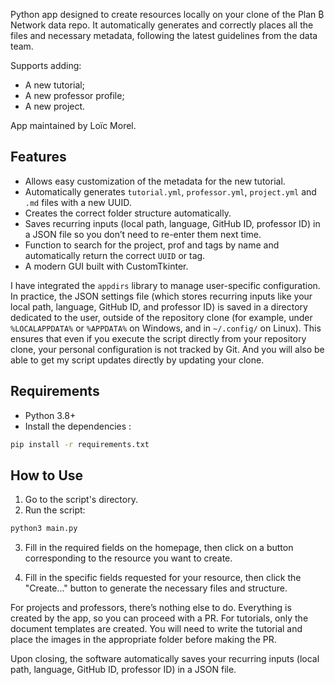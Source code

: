 Python app designed to create resources locally on your clone of the Plan ₿ Network data repo. It automatically generates and correctly places all the files and necessary metadata, following the latest guidelines from the data team.

Supports adding:
- A new tutorial;
- A new professor profile;
- A new project.

App maintained by Loïc Morel.

## Features

- Allows easy customization of the metadata for the new tutorial.
- Automatically generates `tutorial.yml`, `professor.yml`, `project.yml` and `.md` files with a new UUID.
- Creates the correct folder structure automatically.
- Saves recurring inputs (local path, language, GitHub ID, professor ID) in a JSON file so you don’t need to re-enter them next time.
- Function to search for the project, prof and tags by name and automatically return the correct `UUID` or tag.
- A modern GUI built with CustomTkinter.

I have integrated the `appdirs` library to manage user-specific configuration. In practice, the JSON settings file (which stores recurring inputs like your local path, language, GitHub ID, and professor ID) is saved in a directory dedicated to the user, outside of the repository clone (for example, under `%LOCALAPPDATA%` or `%APPDATA%` on Windows, and in `~/.config/` on Linux). This ensures that even if you execute the script directly from your repository clone, your personal configuration is not tracked by Git. And you will also be able to get my script updates directly by updating your clone.

## Requirements

- Python 3.8+
- Install the dependencies :

```bash
pip install -r requirements.txt
````

## How to Use

1. Go to the script's directory.
2. Run the script:

```bash
python3 main.py
```

3. Fill in the required fields on the homepage, then click on a button corresponding to the resource you want to create.  

4. Fill in the specific fields requested for your resource, then click the "Create..." button to generate the necessary files and structure.  

For projects and professors, there’s nothing else to do. Everything is created by the app, so you can proceed with a PR. For tutorials, only the document templates are created. You will need to write the tutorial and place the images in the appropriate folder before making the PR.

Upon closing, the software automatically saves your recurring inputs (local path, language, GitHub ID, professor ID) in a JSON file.